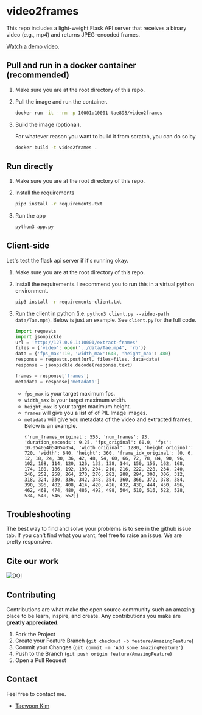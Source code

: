 # video2frames

This repo includes a light-weight Flask API server that receives a binary video (e.g., mp4) and returns JPEG-encoded frames.

[Watch a demo video](https://youtu.be/dnmE42q61VY).


## Pull and run in a docker container (recommended)

1. Make sure you are at the root directory of this repo.

1. Pull the image and run the container.
    ```bash
    docker run -it --rm -p 10001:10001 tae898/video2frames
    ```

1. Build the image (optional).

    For whatever reason you want to build it from scratch, you can do so by
    ```bash
    docker build -t video2frames .
    ```

## Run directly

1. Make sure you are at the root directory of this repo.

1. Install the requirements
    ```bash
    pip3 install -r requirements.txt
    ```

1. Run the app
    ```bash
    python3 app.py
    ```

## Client-side

Let's test the flask api server if it's running okay.

1. Make sure you are at the root directory of this repo.

1. Install the requirements. I recommend you to run this in a virtual python environment.
    ```bash
    pip3 install -r requirements-client.txt
    ```

1. Run the client in python (i.e. `python3 client.py --video-path data/Tae.mp4`). Below is just an example. See `client.py` for the full code.
    ```python
    import requests
    import jsonpickle
    url = 'http://127.0.0.1:10001/extract-frames'
    files = {'video': open('../data/Tae.mp4', 'rb')}
    data = {'fps_max':10, 'width_max':640, 'height_max': 480}
    response = requests.post(url, files=files, data=data)
    response = jsonpickle.decode(response.text)

    frames = response['frames']
    metadata = response['metadata']
    ```

   - `fps_max` is your target maximum fps.
   - `width_max` is your target maximum width.
   - `height_max` is your target maximum height.
   - `frames` will give you a list of of PIL Image images.
   - `metadata` will give you metadata of the video and extracted frames. Below is an example.
        ```
        {'num_frames_original': 555, 'num_frames': 93, 'duration_seconds': 9.25, 'fps_original': 60.0, 'fps': 10.054054054054054, 'width_original': 1280, 'height_original': 720, 'width': 640, 'height': 360, 'frame_idx_original': [0, 6, 12, 18, 24, 30, 36, 42, 48, 54, 60, 66, 72, 78, 84, 90, 96, 102, 108, 114, 120, 126, 132, 138, 144, 150, 156, 162, 168, 174, 180, 186, 192, 198, 204, 210, 216, 222, 228, 234, 240, 246, 252, 258, 264, 270, 276, 282, 288, 294, 300, 306, 312, 318, 324, 330, 336, 342, 348, 354, 360, 366, 372, 378, 384, 390, 396, 402, 408, 414, 420, 426, 432, 438, 444, 450, 456, 462, 468, 474, 480, 486, 492, 498, 504, 510, 516, 522, 528, 534, 540, 546, 552]}
        ```
## Troubleshooting

The best way to find and solve your problems is to see in the github issue tab. If you can't find what you want, feel free to raise an issue. We are pretty responsive.

## Cite our work

[![DOI](https://zenodo.org/badge/357800360.svg)](https://zenodo.org/badge/latestdoi/357800360)

## Contributing

Contributions are what make the open source community such an amazing place to be learn, inspire, and create. Any contributions you make are **greatly appreciated**.

1. Fork the Project
2. Create your Feature Branch (`git checkout -b feature/AmazingFeature`)
3. Commit your Changes (`git commit -m 'Add some AmazingFeature'`)
4. Push to the Branch (`git push origin feature/AmazingFeature`)
5. Open a Pull Request

## Contact

Feel free to contact me.

* [Taewoon Kim](https://taewoonkim.com/)

